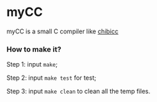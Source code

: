 # myCC
myCC is a small C compiler like [chibicc](https://github.com/rui314/chibicc)

### How to make it?
Step 1:
input `make`;

Step 2:
input `make test` for test;

Step 3:
input `make clean` to clean all the temp files.
